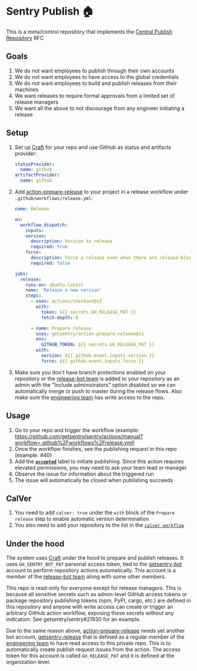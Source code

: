 # Sentry Publish 🏠

This is a meta/control repository that implements the [Central Publish Repository](https://www.notion.so/beb8598dab6f4f11ba1ca42c211f04f0) RFC

## Goals

 1. We do not want employees to publish through their own accounts
 1. We do not want employees to have access to the global credentials
 1. We do not want employees to build and publish releases from their machines
 1. We want releases to require formal approvals from a limited set of release managers
 1. We want all the above to not discourage from any engineer initiating a release

## Setup

1. Set up [Craft](https://github.com/getsentry/craft/) for your repo and use GitHub as status and artifacts provider:
    ```yaml
    statusProvider:
      name: github
    artifactProvider:
      name: github
    ```
1. Add [action-prepare-release](https://github.com/getsentry/action-prepare-release/) to your project in a release workflow under `.github/workflows/release.yml`:
    ```yaml
    name: Release

    on:
      workflow_dispatch:
        inputs:
        version:
          description: Version to release
          required: true
        force:
          description: Force a release even when there are release-blockers (optional)
          required: false

    jobs:
      release:
        runs-on: ubuntu-latest
        name: 'Release a new version'
        steps:
          - uses: actions/checkout@v2
            with:
              token: ${{ secrets.GH_RELEASE_PAT }}
              fetch-depth: 0

          - name: Prepare release
            uses: getsentry/action-prepare-release@v1
            env:
              GITHUB_TOKEN: ${{ secrets.GH_RELEASE_PAT }}
            with:
              version: ${{ github.event.inputs.version }}
              force: ${{ github.event.inputs.force }}
    ```
1. Make sure you don't have branch protections enabled on your repository or the [release-bot team](https://github.com/orgs/getsentry/teams/release-bot) is added to your repository as an admin with the "Include administrators" option disabled so we can automatically merge or push to master during the release flows.
Also make sure the [engineering team](https://github.com/orgs/getsentry/teams/engineering) has write access to the repo.

## Usage

1. Go to your repo and trigger the workflow (example: https://github.com/getsentry/sentry/actions/manual?workflow=.github%2Fworkflows%2Frelease.yml)
1. Once the workflow finishes, see the publishing request in this repo (example: #40)
1. Add the [**`accepted`**](https://github.com/getsentry/publish/labels/accepted) label to initiate publishing. Since this action requires elevated permissions, you may need to ask your team lead or manager
1. Observe the issue for information about the triggered run
1. The issue will automatically be closed when publishing succeeds

## CalVer

1. You need to add `calver: true` under the `with` block of the `Prepare release` step to enable automatic version determination
1. You also need to add your repository to the list in the [`calver workflow`](https://github.com/getsentry/publish/blob/main/.github/workflows/calver.yml#L9-L13)

## Under the hood

The system uses [Craft](https://github.com/getsentry/craft) under the hood to prepare and publish releases. It uses `GH_SENTRY_BOT_PAT` personal access token, tied to the [getsentry-bot](https://github.com/getsentry-bot) account to perform repository actions automatically. This account is a member of the [release-bot team](https://github.com/orgs/getsentry/teams/release-bot) along with some other members.

This repo is read-only for everyone except for release managers. This is because all sensitive secrets such as admin-level GitHub access tokens or package repository publishing tokens (npm, PyPI, cargo, etc.) are defined in this repository and anyone with write access can create or trigger an arbitrary GitHub action workflow, exposing these secrets without any indication. See getsentry/sentry#21930 for an example.

Due to the same reason above, [action-prepare-release](https://github.com/getsentry/action-prepare-release/) needs yet another bot account, [getsentry-release](https://github.com/getsentry-release) that is defined as a regular member of the [engineering team](https://github.com/orgs/getsentry/teams/engineering) to have read access to this private repo. This is to automatically create publish request issues from the action. The access token for this account is called `GH_RELEASE_PAT` and it is defined at the organization level.
